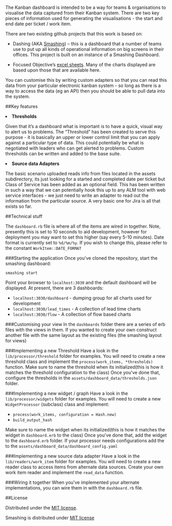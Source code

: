 The Kanban dashboard is intended to be a way for teams & organisations to visualise the data captured from their Kanban system.
There are two key pieces of information used for generating the visualisations - the start and end date per ticket / work item.

There are two existing github projects that this work is based on:
  
  - Dashing (AKA [Smashing](https://github.com/Smashing/smashing)) – this is a dashboard that a number of teams use to 
  put up all kinds of operational information on big screens in their offices. This project is built on an instance of 
  a Smashing Dashboard. 
  
  - Focused Objective’s [excel sheets](https://github.com/FocusedObjective/FocusedObjective.Resources). Many of the charts
  displayed are based upon those that are available here. 


You can customise this by writing custom adapters so that you can read this data from your particular electronic kanban system - 
so long as there is a way to access the data (eg an API) then you should be able to pull data into the system.

##Key features 


<li><b>Thresholds</b></li>

Given that it’s a dashboard what is important is to have a quick, visual way to alert us to problems. 
The “Threshold” has been created to serve this purpose - it is basically an upper or lower control limit that you can apply 
against a particular type of data. This could potentially be what is negotiated with leaders who can get alerted to problems.
Custom thresholds can be written and added to the base suite. 

<li><b>Source data Adapters</b></li>

The basic scenario uploaded reads info from files located in the assets subdirectory, its just looking for a 
started and completed date per ticket but Class of Service has been added as an optional field. 
This has been written in such a way that we can potentially hook this up to any ALM tool with web service interfaces 
\- we just need to write an adapter to read out the information from the particular source. A very basic one for Jira is 
all that exists so far.
 

##Technical stuff
 
The <code>dashboard.rb</code> file is where all of the items are wired in together. Note, presently this is set to 10 seconds to aid development, however for deployment you may want to set this higher (say every 5-10 minutes). 
Date format is currently set to <code>%d/%m/%y</code>. If you wish to change this, please refer to the constant <code>WorkItem::DATE_FORMAT</code>

###Starting the application 
Once you've cloned the repository, start the smashing dashboard:

<code>smashing start</code>

Point your browser to <code>localhost:3030</code> and the default dashboard will be displayed. At present, there are 3 dashboards:

<ul>
<li><code>localhost:3030/dashboard</code>  - dumping group for all charts used for development</li>
<li><code>localhost:3030/lead_times</code> - A collection of lead time charts</li>
<li><code>localhost:3030/flow</code> - A collection of flow based charts</li> 
</ul>
 
###Customising your view
In the <code>dashboards</code> folder there are a series of erb files with the views in them. If you wanted to create your own
 construct another file with the same layout as the existing files (the smashing layout for views)

###Implementing a new Threshold
Have a look in the <code>lib/processor/threshold</code> folder for examples. You will need to create a new threshold class and implement the <code>process(work_items, *thresholds)</code> function.
Make sure to name the threshold when its initialized(this is how it matches the threshold configuration to the class)
Once you've done that, configure the thresholds in the <code>assets/dashboard_data/thresholds.json</code> folder.
 

###Implementing a new widget / graph
Have a look in the <code>lib/processor/widgets</code> folder for examples. You will need to create a new <code>WidgetProcessor</code> (subclass) class and implement:

<ul>
 <li><code>process(work_items, configuration = Hash.new)</code></li>
 <li><code>build_output_hash</code></li>
</ul>

 
Make sure to name the widget when its initialized(this is how it matches the widget in <code>dashboard.erb</code> to the class)
Once you've done that, add the widget to the <code>dashboard.erb</code> folder.
If your processor needs configurations add the to the <code>assets/dashboard_data/dashboard_config.yaml</code>

###Implementing a new source data adapter
Have a look in the <code>lib/readers/work_item</code> folder for examples. You will need to create a new reader class to access items from alternate data sources.
Create your own work item reader and implement the <code>read_data</code> function.   

###Wiring it together
When you've implemented your alternate implementations, you can wire them in with the <code>dashboard.rb</code> file.
        
 
##License
 
Distributed under the [MIT license](License.txt).
 
Smashing is distributed under [MIT license](https://github.com/Smashing/smashing/blob/master/MIT-LICENSE)
